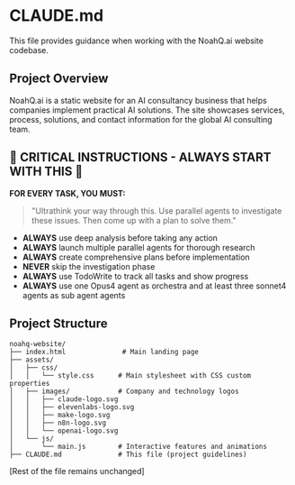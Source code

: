 # CLAUDE.md

This file provides guidance when working with the NoahQ.ai website codebase.

## Project Overview

NoahQ.ai is a static website for an AI consultancy business that helps companies implement practical AI solutions. The site showcases services, process, solutions, and contact information for the global AI consulting team.

## 🚨 CRITICAL INSTRUCTIONS - ALWAYS START WITH THIS 🚨

**FOR EVERY TASK, YOU MUST:**
> "Ultrathink your way through this. Use parallel agents to investigate these issues. Then come up with a plan to solve them."

- **ALWAYS** use deep analysis before taking any action
- **ALWAYS** launch multiple parallel agents for thorough research
- **ALWAYS** create comprehensive plans before implementation
- **NEVER** skip the investigation phase
- **ALWAYS** use TodoWrite to track all tasks and show progress
- **ALWAYS** use one Opus4 agent as orchestra and at least three sonnet4 agents as sub agent agents

## Project Structure

```
noahq-website/
├── index.html              # Main landing page
├── assets/
│   ├── css/
│   │   └── style.css      # Main stylesheet with CSS custom properties
│   ├── images/            # Company and technology logos
│   │   ├── claude-logo.svg
│   │   ├── elevenlabs-logo.svg
│   │   ├── make-logo.svg
│   │   ├── n8n-logo.svg
│   │   └── openai-logo.svg
│   └── js/
│       └── main.js        # Interactive features and animations
├── CLAUDE.md              # This file (project guidelines)
```

[Rest of the file remains unchanged]